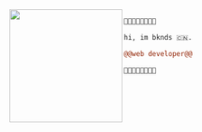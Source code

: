 <img align="left" height="200" src="https://media.giphy.com/media/3oEjHECc1GftirnHZm/giphy.gif"/>


```diff
🔗🔗🔗🔗🔗🔗🔗🔗

hi, im bknds 🇨🇳.

@@web developer@@

🔗🔗🔗🔗🔗🔗🔗🔗
```
